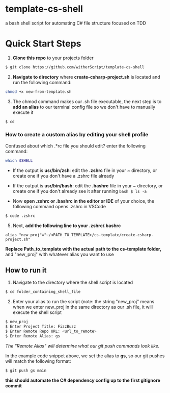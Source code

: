 # template-cs-shell
a bash shell script for automating C# file structure focused on TDD

# Quick Start Steps
1. **Clone this repo** to your projects folder

```bash
$ git clone https://github.com/witherScript/template-cs-shell
```
2. **Navigate to directory** where **create-csharp-project.sh** is located and run the following command:

```bash
chmod +x new-from-template.sh
```

3. The chmod command makes our .sh file executable, the next step is to **add an alias** to our terminal config file so we don't have to manually execute it
```bash
$ cd
```
### How to create a custom alias by editing your shell profile

Confused about which .*rc file you should edit? enter the following command:
```bash
which $SHELL
```
- If the output is **usr/bin/zsh**: edit the **.zshrc** file in your ~ directory, or create one if you don't have a .zshrc file already

- If the output is **usr/bin/bash**: edit the **.bashrc** file in your ~ directory, or create one if you don't already see it 
after running ```bash $ ls -a```

- Now **open .zshrc or  .bashrc in the editor or IDE** of your choice, the following command opens .zshrc in VSCode

```bash
$ code .zshrc
```

5. Next, **add the following line to your .zshrc/.bashrc**
```
alias "new_proj"="~/<PATH_TO_TEMPLATE>/cs-template/create-csharp-project.sh"
```

**Replace Path_to_template with the actual path to the cs-template folder,** and "new_proj" with whatever alias you want to use

## How to run it
1. Navigate to the directory where the shell script is located
  ```bash
$ cd folder_containing_shell_file
  ```
2. Enter your alias to run the script (note: the string "new_proj" means when we enter new_proj in the same directory as our .sh file, it will execute the shell script

```bash
$ new_proj
$ Enter Project Title: FizzBuzz
$ Enter Remote Repo URL: <url_to_remote>
$ Enter Remote Alias: gs
```
_The "Remote Alias" will determine what our git push commands look like._

In the example code snippet above, we set the alias to **gs**, so our git pushes will match the following format:

```bash
$ git push gs main
```

**this should automate the C# dependency config up to the first gitignore commit**

